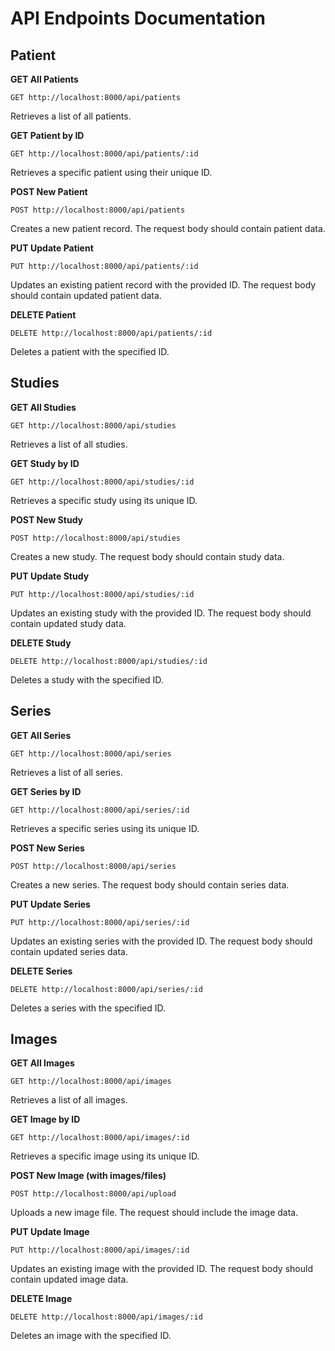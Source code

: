 # API Endpoints Documentation

## Patient

**GET All Patients**
```
GET http://localhost:8000/api/patients
```
Retrieves a list of all patients.

**GET Patient by ID**
```
GET http://localhost:8000/api/patients/:id
```
Retrieves a specific patient using their unique ID.

**POST New Patient**
```
POST http://localhost:8000/api/patients
```
Creates a new patient record. The request body should contain patient data.

**PUT Update Patient**
```
PUT http://localhost:8000/api/patients/:id
```
Updates an existing patient record with the provided ID. The request body should contain updated patient data.

**DELETE Patient**
```
DELETE http://localhost:8000/api/patients/:id
```
Deletes a patient with the specified ID.

## Studies

**GET All Studies**
```
GET http://localhost:8000/api/studies
```
Retrieves a list of all studies.

**GET Study by ID**
```
GET http://localhost:8000/api/studies/:id
```
Retrieves a specific study using its unique ID.

**POST New Study**
```
POST http://localhost:8000/api/studies
```
Creates a new study. The request body should contain study data.

**PUT Update Study**
```
PUT http://localhost:8000/api/studies/:id
```
Updates an existing study with the provided ID. The request body should contain updated study data.

**DELETE Study**
```
DELETE http://localhost:8000/api/studies/:id
```
Deletes a study with the specified ID.

## Series

**GET All Series**
```
GET http://localhost:8000/api/series
```
Retrieves a list of all series.

**GET Series by ID**
```
GET http://localhost:8000/api/series/:id
```
Retrieves a specific series using its unique ID.

**POST New Series**
```
POST http://localhost:8000/api/series
```
Creates a new series. The request body should contain series data.

**PUT Update Series**
```
PUT http://localhost:8000/api/series/:id
```
Updates an existing series with the provided ID. The request body should contain updated series data.

**DELETE Series**
```
DELETE http://localhost:8000/api/series/:id
```
Deletes a series with the specified ID.

## Images

**GET All Images**
```
GET http://localhost:8000/api/images
```
Retrieves a list of all images.

**GET Image by ID**
```
GET http://localhost:8000/api/images/:id
```
Retrieves a specific image using its unique ID.

**POST New Image (with images/files)**
```
POST http://localhost:8000/api/upload
```
Uploads a new image file. The request should include the image data.

**PUT Update Image**
```
PUT http://localhost:8000/api/images/:id
```
Updates an existing image with the provided ID. The request body should contain updated image data.

**DELETE Image**
```
DELETE http://localhost:8000/api/images/:id
```
Deletes an image with the specified ID.

